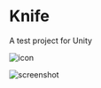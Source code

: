 # Knife
A test project for Unity

![icon](https://imgur.com/0E9oZsd)

![screenshot](https://imgur.com/rxlUurz)
